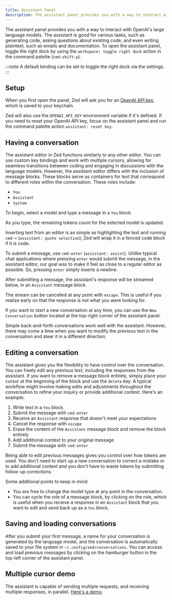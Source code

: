 ```yaml
---
title: Assistant Panel
description: The assistant panel provides you with a way to interact with OpenAI's large language models.
---
```


The assistant panel provides you with a way to interact with OpenAI's large language models. The assistant is good for various tasks, such as generating code, asking questions about existing code, and even writing plaintext, such as emails and documentation. To open the assistant panel, toggle the right dock by using the `workspace: toggle right dock` action in the command palette (`cmd-shift-p`).

:::note
A default binding can be set to toggle the right dock via the settings.
:::

## Setup

When you first open the panel, Zed will ask you for an [OpenAI API key](https://platform.openai.com/account/api-keys), which is saved to your keychain.

<!-- ![Adding your OpenAI key to Zed](../.gitbook/assets/assistant/openai-key.png) -->

Zed will also use the `OPENAI_API_KEY` environment variable if it's defined. If you need to reset your OpenAI API key, focus on the assistant panel and run the command palette action `assistant: reset key`.

## Having a conversation

The assistant editor in Zed functions similarly to any other editor. You can use custom key bindings and work with multiple cursors, allowing for seamless transitions between coding and engaging in discussions with the language models. However, the assistant editor differs with the inclusion of message blocks. These blocks serve as containers for text that correspond to different roles within the conversation. These roles include:

- `You`
- `Assistant`
- `System`

To begin, select a model and type a message in a `You` block.

<!-- ![Asking a question](../.gitbook/assets/assistant/ask-a-question.png) -->

As you type, the remaining tokens count for the selected model is updated.

Inserting text from an editor is as simple as highlighting the text and running `cmd->` (`assistant: quote selection`); Zed will wrap it in a fenced code block if it is code.

<!-- ![Quoting a selection](../.gitbook/assets/assistant/quoting-a-selection.png) -->

To submit a message, use `cmd-enter` (`assistant: assist`). Unlike typical chat applications where pressing `enter` would submit the message, in the assistant editor, our goal was to make it feel as close to a regular editor as possible. So, pressing `enter` simply inserts a newline.

After submitting a message, the assistant's response will be streamed below, in an `Assistant` message block.

<!-- ![Receiving an answer](../.gitbook/assets/assistant/receiving-an-answer.png) -->

The stream can be cancelled at any point with `escape`. This is useful if you realize early on that the response is not what you were looking for.

If you want to start a new conversation at any time, you can use the `New Conversation` button located at the top-right corner of the assistant panel.

Simple back-and-forth conversations work well with the assistant. However, there may come a time when you want to modify the previous text in the conversation and steer it in a different direction.

## Editing a conversation

The assistant gives you the flexibility to have control over the conversation. You can freely edit any previous text, including the responses from the assistant. If you want to remove a message block entirely, simply place your cursor at the beginning of the block and use the `delete` key. A typical workflow might involve making edits and adjustments throughout the conversation to refine your inquiry or provide additional context. Here's an example:

1. Write text in a `You` block.
2. Submit the message with `cmd-enter`
3. Receive an `Assistant` response that doesn't meet your expectations
4. Cancel the response with `escape`
5. Erase the content of the `Assistant` message block and remove the block entirely
6. Add additional context to your original message
7. Submit the message with `cmd-enter`

Being able to edit previous messages gives you control over how tokens are used. You don't need to start up a new conversation to correct a mistake or to add additional context and you don't have to waste tokens by submitting follow-up corrections.

Some additional points to keep in mind:

- You are free to change the model type at any point in the conversation.
- You can cycle the role of a message block, by clicking on the role, which is useful when you receive a response in an `Assistant` block that you want to edit and send back up as a `You` block.

## Saving and loading conversations

After you submit your first message, a name for your conversation is generated by the language model, and the conversation is automatically saved to your file system in `~/.config/zed/conversations`. You can access and load previous messages by clicking on the hamburger button in the top-left corner of the assistant panel.

<!-- ![Viewing assistant history](../.gitbook/assets/assistant/assistant-history.png) -->

## Multiple cursor demo

The assistant is capable of sending multiple requests, and receiving multiple responses, in parallel. [Here's a demo](https://zed.dev/img/post/assistant/demo.webm).
